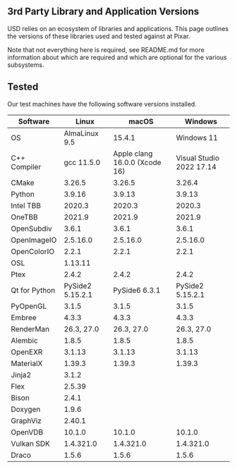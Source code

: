 3rd Party Library and Application Versions
------------------------------------------

USD relies on an ecosystem of libraries and applications. This page outlines
the versions of these libraries used and tested against at Pixar.

Note that not everything here is required, see README.md for more information
about which are required and which are optional for the various subsystems.

## Tested

Our test machines have the following software versions installed.

| Software      | Linux                | macOS                        | Windows                        |
| ------------- | -------------------- | ---------------------------- | ------------------------------ |
| OS            | AlmaLinux 9.5        | 15.4.1                       | Windows 11                     |
| C++ Compiler  | gcc 11.5.0           | Apple clang 16.0.0 (Xcode 16)| Visual Studio 2022 17.14       |
| CMake         | 3.26.5               | 3.26.5                       | 3.26.4                         |
| Python        | 3.9.16               | 3.9.13                       | 3.9.13                         |
| Intel TBB     | 2020.3               | 2020.3                       | 2020.3                         |
| OneTBB        | 2021.9               | 2021.9                       | 2021.9                         |
| OpenSubdiv    | 3.6.1                | 3.6.1                        | 3.6.1                          |
| OpenImageIO   | 2.5.16.0             | 2.5.16.0                     | 2.5.16.0                       |
| OpenColorIO   | 2.2.1                | 2.2.1                        | 2.2.1                          |
| OSL           | 1.13.11              |                              |                                |
| Ptex          | 2.4.2                | 2.4.2                        | 2.4.2                          |
| Qt for Python | PySide2 5.15.2.1     | PySide6 6.3.1                | PySide2 5.15.2.1               |
| PyOpenGL      | 3.1.5                | 3.1.5                        | 3.1.5                          |
| Embree        | 4.3.3                | 4.3.3                        | 4.3.3                          |
| RenderMan     | 26.3, 27.0           | 26.3, 27.0                   | 26.3, 27.0                     |
| Alembic       | 1.8.5                | 1.8.5                        | 1.8.5                          |
| OpenEXR       | 3.1.13               | 3.1.13                       | 3.1.13                         |
| MaterialX     | 1.39.3               | 1.39.3                       | 1.39.3                         |
| Jinja2        | 3.1.2                |                              |                                |
| Flex          | 2.5.39               |                              |                                |
| Bison         | 2.4.1                |                              |                                |
| Doxygen       | 1.9.6                |                              |                                |
| GraphViz      | 2.40.1               |                              |                                |
| OpenVDB       | 10.1.0               | 10.1.0                       | 10.1.0                         |
| Vulkan SDK    | 1.4.321.0            | 1.4.321.0                    | 1.4.321.0                      |
| Draco         | 1.5.6                | 1.5.6                        | 1.5.6                          |
